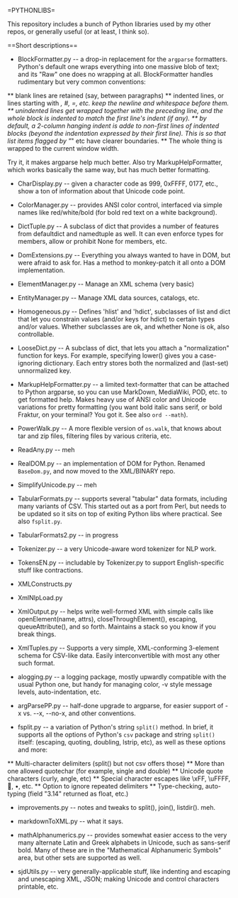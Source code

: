 =PYTHONLIBS=

This repository includes a bunch of Python libraries used by my other repos,
or generally useful (or at least, I think so).

==Short descriptions==

* BlockFormatter.py -- a drop-in replacement for the `argparse` formatters.
Python's default one wraps everything into one massive blob of text; and its
"Raw" one does no wrapping at all. BlockFormatter handles rudimentary but
very common conventions:

** blank lines are retained (say, between paragraphs)
** indented lines, or lines starting with *, #, =, etc. keep
the newline and whitespace before them.
** unindented lines get wrapped together with the preceding line,
and the whole block is indented to match the first line's indent (if any).
** by default, a 2-column hanging indent is adde to non-first lines of
indented blocks (beyond the indentation expressed by their first line). This
is so that list items flagged by "*" etc have clearer boundaries.
** The whole thing is wrapped to the current window width.

Try it, it makes argparse help much better. Also try MarkupHelpFormatter,
which works basically the same way, but has much better formatting.

* CharDisplay.py -- given a character code as 999, 0xFFFF, 0177, etc., show a
ton of information about that Unicode code point.

* ColorManager.py -- provides ANSI color control, interfaced via simple names
like red/white/bold (for bold red text on a white background).

* DictTuple.py -- A subclass of dict that provides a number of features from defaultdict
    and namedtuple as well. It can even enforce types for members, allow or
    prohibit None for members, etc.

* DomExtensions.py -- Everything you always wanted to have in DOM, but were afraid
to ask for. Has a method to monkey-patch it all onto a DOM implementation.

* ElementManager.py -- Manage an XML schema (very basic)

* EntityManager.py -- Manage XML data sources, catalogs, etc.

* Homogeneous.py -- Defines 'hlist' and 'hdict', subclasses of list and dict
that let you constrain values (and/or keys for hdict) to certain types and/or
values. Whether subclasses are ok, and whether None is ok, also controllable.

* LooseDict.py -- A subclass of dict, that lets you attach a "normalization"
function for keys. For example, specifying lower() gives you a case-ignoring
dictionary. Each entry stores both the normalized and (last-set) unnormalized key.

* MarkupHelpFormatter.py -- a limited text-formatter that can be attached to
Python argparse, so you can use MarkDown, MediaWiki, POD, etc. to get
formatted help. Makes heavy use of ANSI color and
Unicode variations for pretty formatting (you want bold italic sans serif,
or bold Fraktur, on your terminal? You got it. See also `ord --math`).

* PowerWalk.py -- A more flexible version of `os.walk`, that knows about
tar and zip files, filtering files by various criteria, etc.

* ReadAny.py -- meh

* RealDOM.py -- an implementation of DOM for Python. Renamed `BaseDom.py`, and
now moved to the XML/BINARY repo.

* SimplifyUnicode.py -- meh

* TabularFormats.py -- supports several "tabular" data formats, including many
variants of CSV. This started out as a port from Perl, but needs to be updated
so it sits on top of exiting Python libs where practical. See also `fsplit.py`.

* TabularFormats2.py -- in progress

* Tokenizer.py -- a very Unicode-aware word tokenizer for NLP work.

* TokensEN.py -- includable by Tokenizer.py to support English-specific stuff
like contractions.

* XMLConstructs.py

* XmlNlpLoad.py

* XmlOutput.py -- helps write well-formed XML with simple calls like
openElement(name, attrs), closeThroughElement(), escaping, queueAttribute(),
and so forth. Maintains a stack so you know if you break things.

* XmlTuples.py -- Supports a very simple, XML-conforming 3-element schema for
CSV-like data. Easily interconvertible with most any other such format.

* alogging.py -- a logging package, mostly upwardly compatible with the usual
Python one, but handy for managing color, -v style message levels,
auto-indentation, etc.

* argParsePP.py -- half-done upgrade to argparse, for easier support of
-x vs. --x, --no-x, and other conventions.

* fsplit.py -- a variation of Python's string `split()` method.
In brief, it supports all the options of
Python's `csv` package and string `split()` itself:
(escaping, quoting, doubling, lstrip, etc), as well as these options and more:

** Multi-character delimiters (split() but not csv offers those)
** More than one allowed quotechar (for example, single and double)
** Unicode quote characters (curly, angle, etc)
** Special character escapes like \xFF, \uFFFF, &#xFFFFF;, &bull;, etc.
** Option to ignore repeated delimiters
** Type-checking, auto-typing (field "3.14" returned as float, etc.)

* improvements.py -- notes and tweaks to split(), join(), listdir(). meh.

* markdownToXML.py -- what it says.

* mathAlphanumerics.py -- provides somewhat easier access to the very many alternate
Latin and Greek alphabets in Unicode, such as sans-serif bold. Many of these
are in the "Mathematical Alphanumeric Symbols" area, but other sets are
supported as well.

* sjdUtils.py -- very generally-applicable stuff, like indenting and escaping
and unescaping XML, JSON; making Unicode and control characters printable, etc.

